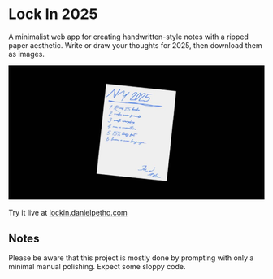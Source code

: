 # Lock In 2025

A minimalist web app for creating handwritten-style notes with a ripped paper aesthetic. Write or draw your thoughts for 2025, then download them as images.

![Lock In 2025 Preview](./public/og.jpg)

Try it live at [lockin.danielpetho.com](https://lockin.danielpetho.com)

## Notes

Please be aware that this project is mostly done by prompting with only a minimal manual polishing. Expect some sloppy code.
